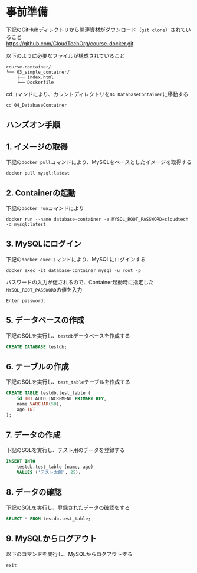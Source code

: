# 事前準備
下記のGitHubディレクトリから関連資材がダウンロード（`git clone`）されていること<br>
https://github.com/CloudTechOrg/course-docker.git

以下のように必要なファイルが構成されていること
```
course-container/
└── 03_simple_container/
    ├── index.html
    └── Dockerfile
```

cdコマンドにより、カレントディレクトリを`04_DatabaseContainer`に移動する
```
cd 04_DatabaseContainer
```

## ハンズオン手順

## 1. イメージの取得
下記の`docker pull`コマンドにより、MySQLをベースとしたイメージを取得する
```
docker pull mysql:latest
```

## 2. Containerの起動
下記の`docker run`コマンドにより
```
docker run --name database-container -e MYSQL_ROOT_PASSWORD=cloudtech -d mysql:latest
```

## 3. MySQLにログイン
下記の`docker exec`コマンドにより、MySQLにログインする
```
docker exec -it database-container mysql -u root -p
```

パスワードの入力が促されるので、Container起動時に指定した`MYSQL_ROOT_PASSWORD`の値を入力
```
Enter password: 
```

## 5. データベースの作成
下記のSQLを実行し、`testdb`データベースを作成する
```sql
CREATE DATABASE testdb;
```

## 6. テーブルの作成
下記のSQLを実行し、`test_table`テーブルを作成する
```sql
CREATE TABLE testdb.test_table (
    id INT AUTO_INCREMENT PRIMARY KEY,
    name VARCHAR(50),
    age INT
);
```

## 7. データの作成
下記のSQLを実行し、テスト用のデータを登録する
```sql
INSERT INTO
    testdb.test_table (name, age) 
    VALUES ('テスト太郎', 25);
```

## 8. データの確認
下記のSQLを実行し、登録されたデータの確認をする
```sql
SELECT * FROM testdb.test_table;
```

## 9. MySQLからログアウト
以下のコマンドを実行し、MySQLからログアウトする
```
exit
```
